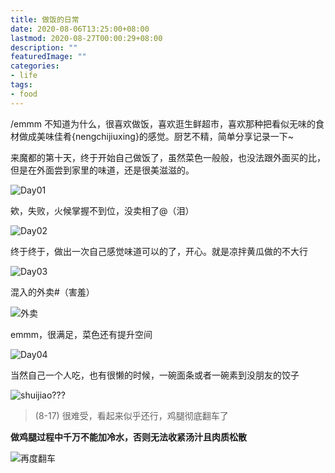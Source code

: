 ```yaml
---
title: 做饭的日常
date: 2020-08-06T13:25:00+08:00
lastmod: 2020-08-27T00:00:29+08:00
description: ""
featuredImage: ""
categories:
- life
tags:
- food
---
```


/emmm 不知道为什么，很喜欢做饭，喜欢逛生鲜超市，喜欢那种把看似无味的食材做成美味佳肴{nengchijiuxing}的感觉。厨艺不精，简单分享记录一下~

来魔都的第十天，终于开始自己做饭了，虽然菜色一般般，也没法跟外面买的比，但是在外面尝到家里的味道，还是很美滋滋的。

![Day01](https://cdn.zggsong.cn/2020/08/06/31f6f351d8db1.jpg)

欸，失败，火候掌握不到位，没卖相了@（泪）

![Day02](https://cdn.zggsong.cn/2020/08/06/dac8899dfc6a0.jpg)

终于终于，做出一次自己感觉味道可以的了，开心。就是凉拌黄瓜做的不大行

![Day03](https://cdn.zggsong.cn/2020/08/06/53f63533d0e52.jpg)

混入的外卖#（害羞）

![外卖](https://cdn.zggsong.cn/2020/08/06/57f3cb7c0991b.jpg)

emmm，很满足，菜色还有提升空间

![Day04](https://cdn.zggsong.cn/2020/08/06/fdab7d75e0f8b.jpg)

当然自己一个人吃，也有很懒的时候，一碗面条或者一碗素到没朋友的饺子

![shuijiao???](https://cdn.zggsong.cn/2020/08/06/a7ec6f82d33fa.jpg)

> (8-17) 很难受，看起来似乎还行，鸡腿彻底翻车了

**做鸡腿过程中千万不能加冷水，否则无法收紧汤汁且肉质松散**

![再度翻车](https://cdn.zggsong.cn/2020/08/17/d701e3d7a252c.jpeg)
